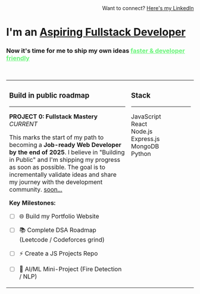 <div align="right">
Want to connect? <a href="https://linkedin.com/in/YOUR_LINKEDIN">Here's my LinkedIn</a>
</div>

<h1>
I'm an <a href="https://github.com/Khush-Ojha">Aspiring Fullstack Developer</a> <a href="https://github.com/Khush-Ojha/fast-and-reliable" style="color: #f8346a;"></a>
</h1>

<h3>
Now it's time for me to ship my own ideas <a href="https://github.com/Khush-Ojha" style="color: #69f579;">faster & developer friendly</a>
</h3>

<br>

<table>
<tr>
<td valign="top" width="65%">

### Build in public roadmap
---
**PROJECT 0: Fullstack Mastery** <br>
*CURRENT*

This marks the start of my path to becoming a **Job-ready Web Developer by the end of 2025**. I believe in "Building in Public" and I'm shipping my progress as soon as possible. The goal is to incrementally validate ideas and share my journey with the development community. [soon...](https://github.com/Khush-Ojha)

**Key Milestones:**
- [ ] 🌐 Build my Portfolio Website
- [ ] 📚 Complete DSA Roadmap (Leetcode / Codeforces grind)
- [ ] ⚡ Create a JS Projects Repo 
- [ ] 🤖 AI/ML Mini-Project (Fire Detection / NLP)


</td>
<td valign="top" width="35%">

### Stack
---
JavaScript <br>
React <br>
Node.js <br>
Express.js <br>
MongoDB <br>
Python

<br>



</td>
</tr>
</table>

